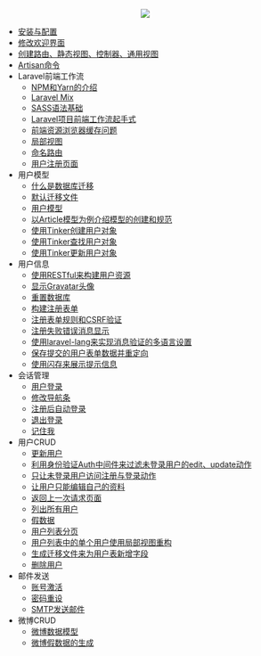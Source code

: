 <p align="center"><img src="https://laravel.com/assets/img/components/logo-laravel.svg"></p>

- [安装与配置](docs/安装与配置.md)
- [修改欢迎界面](docs/修改欢迎界面.md)
- [创建路由、静态视图、控制器、通用视图](docs/创建路由、静态视图、控制器、通用视图.md)
- [Artisan命令](docs/Artisan命令.md)
- Laravel前端工作流
  - [NPM和Yarn的介绍](docs/NPM和Yarn的介绍.md)
  - [Laravel Mix](docs/Laravel%20Mix.md)
  - [SASS语法基础](docs/SASS语法基础.md)
  - [Laravel项目前端工作流起手式](docs/Laravel项目前端工作流起手式.md)
  - [前端资源浏览器缓存问题](docs/前端资源浏览器缓存问题.md)
  - [局部视图](docs/局部视图.md)
  - [命名路由](docs/命名路由.md)
  - [用户注册页面](docs/用户注册页面.md)
- 用户模型
  - [什么是数据库迁移](docs/什么是数据库迁移.md)
  - [默认迁移文件](docs/默认迁移文件.md)
  - [用户模型](docs/用户模型.md)
  - [以Article模型为例介绍模型的创建和规范](docs/以Article模型为例介绍模型的创建和规范.md)
  - [使用Tinker创建用户对象](docs/使用Tinker创建用户对象.md)
  - [使用Tinker查找用户对象](docs/使用Tinker查找用户对象.md)
  - [使用Tinker更新用户对象](docs/使用Tinker更新用户对象.md)
- 用户信息
  - [使用RESTful来构建用户资源](docs/使用RESTful来构建用户资源.md)
  - [显示Gravatar头像](docs/显示Gravatar头像.md)
  - [重置数据库](docs/重置数据库.md)
  - [构建注册表单](docs/构建注册表单.md)
  - [注册表单规则和CSRF验证](docs/注册表单规则和CSRF验证.md)
  - [注册失败错误消息显示](docs/注册失败错误消息显示.md)
  - [使用laravel-lang来实现消息验证的多语言设置](docs/使用laravel-lang来实现消息验证的多语言设置.md)
  - [保存提交的用户表单数据并重定向](docs/保存提交的用户表单数据并重定向.md)
  - [使用闪存来展示提示信息](docs/使用闪存来展示提示信息.md)
- 会话管理
  - [用户登录](docs/用户登录.md)
  - [修改导航条](docs/修改导航条.md)
  - [注册后自动登录](docs/注册后自动登录.md)
  - [退出登录](docs/退出登录.md)
  - [记住我](docs/记住我.md)
- 用户CRUD
  - [更新用户](docs/更新用户.md)
  - [利用身份验证Auth中间件来过滤未登录用户的edit、update动作](docs/利用身份验证Auth中间件来过滤未登录用户的edit、update动作.md)
  - [只让未登录用户访问注册与登录动作](docs/只让未登录用户访问注册与登录动作.md)
  - [让用户只能编辑自己的资料](docs/让用户只能编辑自己的资料.md)
  - [返回上一次请求页面](docs/返回上一次请求页面.md)
  - [列出所有用户](docs/列出所有用户.md)
  - [假数据](docs/假数据.md)
  - [用户列表分页](docs/用户列表分页.md)
  - [用户列表中的单个用户使用局部视图重构](docs/用户列表中的单个用户使用局部视图重构.md)
  - [生成迁移文件来为用户表新增字段](docs/生成迁移文件来为用户表新增字段.md)
  - [删除用户](docs/删除用户.md)
- 邮件发送
  - [账号激活](docs/账号激活.md)
  - [密码重设](docs/密码重设.md)
  - [SMTP发送邮件](docs/SMTP发送邮件.md)
- 微博CRUD
  - [微博数据模型](docs/微博数据模型.md)
  - [微博假数据的生成](docs/微博假数据的生成.md)


